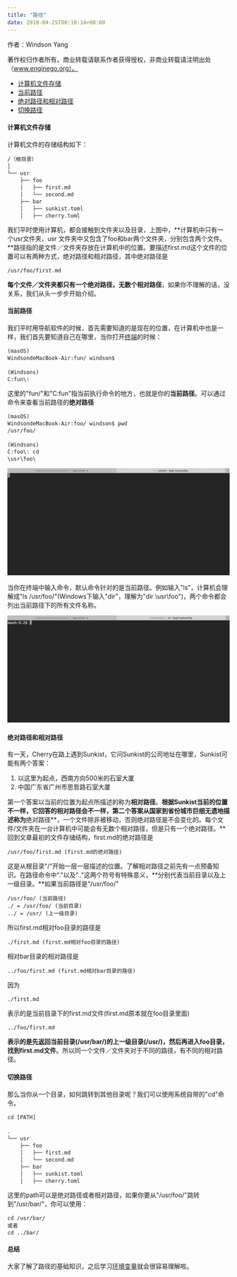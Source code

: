 ```yaml
---
title: "路径"
date: 2018-04-25T00:10:14+08:00
---
```


作者：Windson Yang

著作权归作者所有。商业转载请联系作者获得授权，非商业转载请注明出处（www.enginego.org）。

- [计算机文件存储](#计算机文件存储)
- [当前路径](#当前路径)
- [绝对路径和相对路径](#绝对路径和相对路径)
- [切换路径](#切换路径)

#### 计算机文件存储
计算机文件的存储结构如下：

    /（根目录）
    │ 
    └── usr
        ├── foo
        │   ├── first.md
        │   └── second.md
        ├── bar
        │   ├── sunkist.toml
        │   ├── cherry.toml

我们平时使用计算机，都会接触到文件夹以及目录，上图中，**计算机中只有一个usr文件夹，usr
文件夹中又包含了foo和bar两个文件夹，分别包含两个文件。**路径指的是文件／文件夹存放在计算机中的位置。要描述first.md这个文件的位置可以有两种方式，绝对路径和相对路径，其中绝对路径是

    /usr/foo/first.md
**每个文件／文件夹都只有一个绝对路径，无数个相对路径**，如果你不理解的话，没关系，我们从头一步步开始介绍。

#### 当前路径
我们平时用导航软件的时候，首先需要知道的是现在的位置，在计算机中也是一样，我们首先要知道自己在哪里，当你打开[终端](../终端/)的时候：

    (masOS)
    WindsondeMacBook-Air:fun/ windson$

    (Windsons)
    C:fun\:

这里的"fun/"和"C:fun\"指当前执行命令的地方，也就是你的**当前路径**。可以通过命令来查看当前路径的**绝对路径**

    (masOS)
    WindsondeMacBook-Air:foo/ windson$ pwd
    /usr/foo/

    (Windsons)
    C:foo\: cd
    \usr\foo\
   
![pwd_gif](https://raw.githubusercontent.com/EngineGirl/enginegirl.github.io/markdown/images/terminal/pwd.gif)

当你在终端中输入命令，默认命令针对的是当前路径。例如输入"ls"，计算机会理解成"ls /usr/foo/"(Windows下输入"dir"，理解为"dir \usr\foo\")，两个命令都会列出当前路径下的所有文件名称。

![ls_gif](https://raw.githubusercontent.com/EngineGirl/enginegirl.github.io/markdown/images/terminal/ls.gif)

#### 绝对路径和相对路径

有一天，Cherry在路上遇到Sunkist，它问Sunkist的公司地址在哪里，Sunkist可能有两个答案：

1. 以这里为起点，西南方向500米的石室大厦 
2. 中国广东省广州市思哲路石室大厦 

第一个答案以当前的位置为起点所描述的称为**相对路径**。**根据Sunkist当前的位置不一样，它回答的相对路径会不一样，第二个答案从国家到省份城市巨细无遗地描述称为**绝对路径**，一个文件除非被移动，否则绝对路径是不会变化的。每个文件/文件夹在一台计算机中可能会有无数个相对路径，但是只有一个绝对路径。**回到文章最初的文件存储结构，first.md的绝对路径是

    /usr/foo/first.md (first.md的绝对路径)

这是从根目录"/"开始一层一层描述的位置。了解相对路径之前先有一点预备知识。在路径命令中"."以及".."这两个符号有特殊意义，**分别代表当前目录以及上一级目录。**如果当前路径是"/usr/foo/"

    /usr/foo/ (当前路径)
    ./ = /usr/foo/ (当前目录)
    ../ = /usr/ (上一级目录)

所以first.md相对foo目录的路径是

    ./first.md (first.md相对foo目录的路径)

相对bar目录的相对路径是

    ../foo/first.md (first.md相对bar目录的路径)


因为

    ./first.md
表示的是当前目录下的first.md文件(first.md原本就在foo目录里面)

    ../foo/first.md
**表示的是先返回当前目录(/usr/bar/)的上一级目录(/usr/)，然后再进入foo目录，找到first.md文件**。所以同一个文件／文件夹对于不同的路径，有不同的相对路径。


#### 切换路径
那么当你从一个目录，如何跳转到其他目录呢？我们可以使用系统自带的"cd"命令。

    cd [PATH]

    .
    └── usr
        ├── foo
        │   ├── first.md
        │   └── second.md
        ├── bar
        │   ├── sunkist.toml
        │   ├── cherry.toml
这里的path可以是绝对路径或者相对路径，如果你要从"/usr/foo/"跳转到"/usr/bar/"，你可以使用：

    cd /usr/bar/
    或者
    cd ../bar/

#### 总结
大家了解了路径的基础知识，之后学习[环境变量](../环境变量)就会很容易理解啦。
